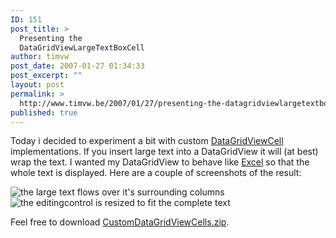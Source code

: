 ```yaml
---
ID: 151
post_title: >
  Presenting the
  DataGridViewLargeTextBoxCell
author: timvw
post_date: 2007-01-27 01:34:33
post_excerpt: ""
layout: post
permalink: >
  http://www.timvw.be/2007/01/27/presenting-the-datagridviewlargetextboxcell/
published: true
---
```

<p>Today i decided to experiment a bit with custom <a href="http://msdn2.microsoft.com/en-us/library/system.windows.forms.datagridviewcell.aspx">DataGridViewCell</a> implementations. If you insert large text into a DataGridView it will (at best) wrap the text. I wanted my DataGridView to behave like <a href="http://office.microsoft.com/excel/">Excel</a> so that the whole text is displayed. Here are a couple of screenshots of the result:</p>
<img src="http://www.timvw.be/wp-content/images/datagridviewlargetextboxcell-1.gif" alt="the large text flows over it's surrounding columns"/>
<img src="http://www.timvw.be/wp-content/images/datagridviewlargetextboxcell-2.gif" alt="the editingcontrol is resized to fit the complete text"/>
<p>Feel free to download <a href="http://www.timvw.be/wp-content/code/csharp/CustomDataGridViewCells.zip">CustomDataGridViewCells.zip</a>.</p>
